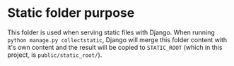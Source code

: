 # Static folder purpose

This folder is used when serving static files with Django. When running `python manage.py collectstatic`, Django will merge this folder content with it's own content and the result will be copied to `STATIC_ROOT` (which in this project, is `public/static_root/`).
